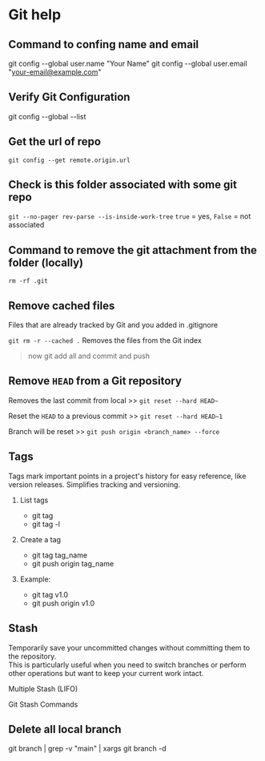 # Git help

##  Command to confing name and email

git config --global user.name "Your Name"
git config --global user.email "your-email@example.com"

## Verify Git Configuration

git config --global --list

## Get the url of repo

`git config --get remote.origin.url`

## Check is this folder associated with some git repo

`git --no-pager rev-parse --is-inside-work-tree`
`true` = yes, `False` = not associated

## Command to remove the git attachment from the folder (locally)

`rm -rf .git`

## Remove cached files

Files that are already tracked by Git and you added in .gitignore

`git rm -r --cached .` Removes the files from the Git index

> now git add all and commit and push

## Remove `HEAD` from a Git repository

Removes the last commit from local >> `git reset --hard HEAD~`

Reset the `HEAD` to a previous commit >> `git reset --hard HEAD~1`

Branch will be reset >> `git push origin <branch_name> --force`

## Tags

Tags mark important points in a project's history for easy reference, like version releases. Simplifies tracking and versioning.

1. List tags

   - git tag
   - git tag -l

2. Create a tag

   - git tag tag_name
   - git push origin tag_name

3. Example:
   - git tag v1.0
   - git push origin v1.0

## Stash

Temporarily save your uncommitted changes without committing them to the repository.\
This is particularly useful when you need to switch branches or perform other operations but want to keep your current work intact.

Multiple Stash (LIFO)

Git Stash Commands

## Delete all local branch

git branch | grep -v "main" | xargs git branch -d
